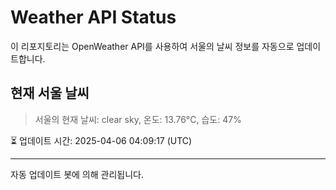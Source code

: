 
# Weather API Status

이 리포지토리는 OpenWeather API를 사용하여 서울의 날씨 정보를 자동으로 업데이트합니다.

## 현재 서울 날씨
> 서울의 현재 날씨: clear sky, 온도: 13.76°C, 습도: 47%

⏳ 업데이트 시간: 2025-04-06 04:09:17 (UTC)

---
자동 업데이트 봇에 의해 관리됩니다.
